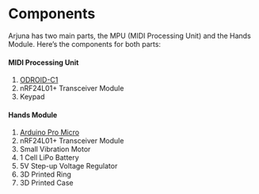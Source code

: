 Components
==========

Arjuna has two main parts, the MPU (MIDI Processing Unit) and the Hands Module.
Here’s the components for both parts:

#### MIDI Processing Unit

1. [ODROID-C1](http://www.hardkernel.com/main/products/prdt_info.php?g_code=G141578608433)
2. nRF24L01+ Transceiver Module
3. Keypad

#### Hands Module

1. [Arduino Pro Micro](https://www.sparkfun.com/products/12640)
2. nRF24L01+ Transceiver Module
3. Small Vibration Motor
4. 1 Cell LiPo Battery
5. 5V Step-up Voltage Regulator
6. 3D Printed Ring
7. 3D Printed Case